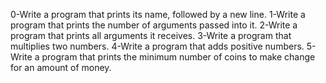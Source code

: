 0-Write a program that prints its name, followed by a new line.
1-Write a program that prints the number of arguments passed into it.
2-Write a program that prints all arguments it receives.
3-Write a program that multiplies two numbers.
4-Write a program that adds positive numbers.
5-Write a program that prints the minimum number of coins to make change for an amount of money.
